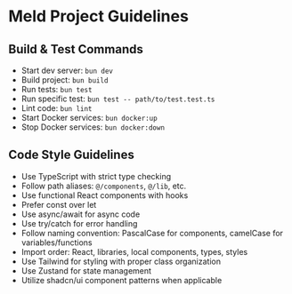 # Meld Project Guidelines

## Build & Test Commands
- Start dev server: `bun dev`
- Build project: `bun build`
- Run tests: `bun test`
- Run specific test: `bun test -- path/to/test.test.ts`
- Lint code: `bun lint`
- Start Docker services: `bun docker:up`
- Stop Docker services: `bun docker:down`

## Code Style Guidelines
- Use TypeScript with strict type checking
- Follow path aliases: `@/components`, `@/lib`, etc.
- Use functional React components with hooks
- Prefer const over let
- Use async/await for async code
- Use try/catch for error handling
- Follow naming convention: PascalCase for components, camelCase for variables/functions
- Import order: React, libraries, local components, types, styles
- Use Tailwind for styling with proper class organization
- Use Zustand for state management
- Utilize shadcn/ui component patterns when applicable